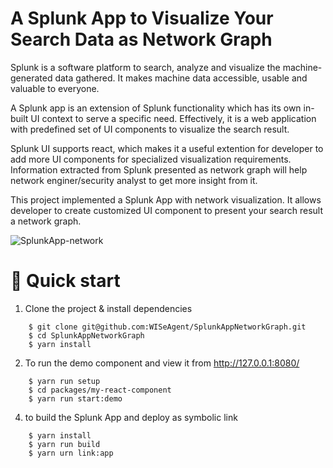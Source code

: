 # A Splunk App to Visualize Your Search Data as Network Graph   

Splunk is a software platform to search, analyze and visualize the machine-generated data gathered. It makes machine data accessible, usable and valuable to everyone.  

A Splunk app is an extension of Splunk functionality which has its own in-built UI context to serve a specific need. Effectively, it is a web application with predefined set of UI components to visualize the search result.

Splunk UI supports react, which makes it a useful extention for developer to add more UI components for specialized visualization requirements.  Information extracted from Splunk presented as network graph will help network enginer/security analyst to get more insight from it.

This project implemented a Splunk App with network visualization.  It allows developer to create customized UI component to present your search result a network graph.

![SplunkApp-network](https://user-images.githubusercontent.com/853925/166091971-b5a173df-6154-4c30-9640-7e42456cc403.png)


# 🚀 Quick start
1. Clone the project & install dependencies
```
    $ git clone git@github.com:WISeAgent/SplunkAppNetworkGraph.git
    $ cd SplunkAppNetworkGraph
    $ yarn install
```
2. To run the demo component and view it from http://127.0.0.1:8080/

```
    $ yarn run setup
    $ cd packages/my-react-component
    $ yarn run start:demo
```
4. to build the Splunk App and deploy as symbolic link

```
    $ yarn install
    $ yarn run build
    $ yarn urn link:app
```

